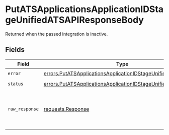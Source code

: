 # PutATSApplicationsApplicationIDStageUnifiedATSAPIResponseBody

Returned when the passed integration is inactive.


## Fields

| Field                                                                                                                                            | Type                                                                                                                                             | Required                                                                                                                                         | Description                                                                                                                                      |
| ------------------------------------------------------------------------------------------------------------------------------------------------ | ------------------------------------------------------------------------------------------------------------------------------------------------ | ------------------------------------------------------------------------------------------------------------------------------------------------ | ------------------------------------------------------------------------------------------------------------------------------------------------ |
| `error`                                                                                                                                          | [errors.PutATSApplicationsApplicationIDStageUnifiedATSAPIError](../../models/errors/putatsapplicationsapplicationidstageunifiedatsapierror.md)   | :heavy_check_mark:                                                                                                                               | N/A                                                                                                                                              |
| `status`                                                                                                                                         | [errors.PutATSApplicationsApplicationIDStageUnifiedATSAPIStatus](../../models/errors/putatsapplicationsapplicationidstageunifiedatsapistatus.md) | :heavy_check_mark:                                                                                                                               | N/A                                                                                                                                              |
| `raw_response`                                                                                                                                   | [requests.Response](https://requests.readthedocs.io/en/latest/api/#requests.Response)                                                            | :heavy_minus_sign:                                                                                                                               | Raw HTTP response; suitable for custom response parsing                                                                                          |